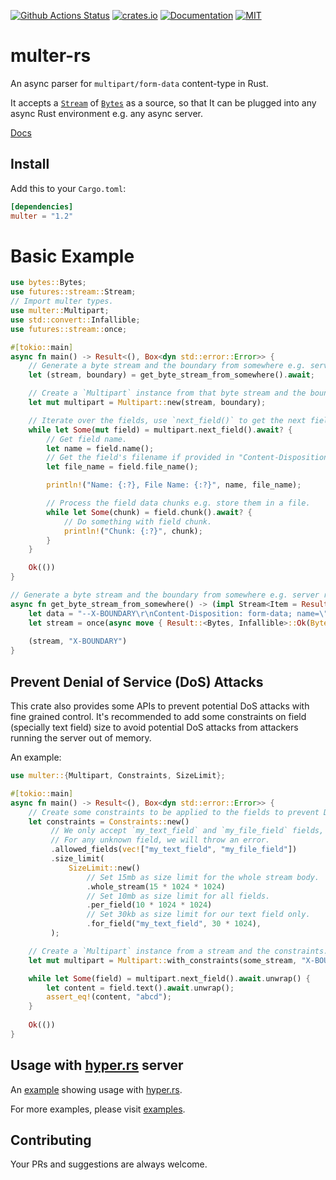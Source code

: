 [![Github Actions Status](https://github.com/rousan/multer-rs/workflows/Test/badge.svg)](https://github.com/rousan/multer-rs/actions)
[![crates.io](https://img.shields.io/crates/v/multer.svg)](https://crates.io/crates/multer)
[![Documentation](https://docs.rs/multer/badge.svg)](https://docs.rs/multer)
[![MIT](https://img.shields.io/crates/l/multer.svg)](./LICENSE)

# multer-rs

An async parser for `multipart/form-data` content-type in Rust.

It accepts a [`Stream`](https://docs.rs/futures/0.3/futures/stream/trait.Stream.html) of [`Bytes`](https://docs.rs/bytes/1/bytes/struct.Bytes.html) as
a source, so that It can be plugged into any async Rust environment e.g. any async server.

[Docs](https://docs.rs/multer)

## Install    

Add this to your `Cargo.toml`:

```toml
[dependencies]
multer = "1.2"
```

# Basic Example

```rust
use bytes::Bytes;
use futures::stream::Stream;
// Import multer types.
use multer::Multipart;
use std::convert::Infallible;
use futures::stream::once;

#[tokio::main]
async fn main() -> Result<(), Box<dyn std::error::Error>> {
    // Generate a byte stream and the boundary from somewhere e.g. server request body.
    let (stream, boundary) = get_byte_stream_from_somewhere().await;

    // Create a `Multipart` instance from that byte stream and the boundary.
    let mut multipart = Multipart::new(stream, boundary);

    // Iterate over the fields, use `next_field()` to get the next field.
    while let Some(mut field) = multipart.next_field().await? {
        // Get field name.
        let name = field.name();
        // Get the field's filename if provided in "Content-Disposition" header.
        let file_name = field.file_name();

        println!("Name: {:?}, File Name: {:?}", name, file_name);

        // Process the field data chunks e.g. store them in a file.
        while let Some(chunk) = field.chunk().await? {
            // Do something with field chunk.
            println!("Chunk: {:?}", chunk);
        }
    }

    Ok(())
}

// Generate a byte stream and the boundary from somewhere e.g. server request body.
async fn get_byte_stream_from_somewhere() -> (impl Stream<Item = Result<Bytes, Infallible>>, &'static str) {
    let data = "--X-BOUNDARY\r\nContent-Disposition: form-data; name=\"my_text_field\"\r\n\r\nabcd\r\n--X-BOUNDARY--\r\n";
    let stream = once(async move { Result::<Bytes, Infallible>::Ok(Bytes::from(data)) });
    
    (stream, "X-BOUNDARY")
}
``` 

## Prevent Denial of Service (DoS) Attacks

This crate also provides some APIs to prevent potential DoS attacks with fine grained control. It's recommended to add some constraints
on field (specially text field) size to avoid potential DoS attacks from attackers running the server out of memory.

An example:

```rust
use multer::{Multipart, Constraints, SizeLimit};

#[tokio::main]
async fn main() -> Result<(), Box<dyn std::error::Error>> {
    // Create some constraints to be applied to the fields to prevent DoS attack.
    let constraints = Constraints::new()
         // We only accept `my_text_field` and `my_file_field` fields,
         // For any unknown field, we will throw an error.
         .allowed_fields(vec!["my_text_field", "my_file_field"])
         .size_limit(
             SizeLimit::new()
                 // Set 15mb as size limit for the whole stream body.
                 .whole_stream(15 * 1024 * 1024)
                 // Set 10mb as size limit for all fields.
                 .per_field(10 * 1024 * 1024)
                 // Set 30kb as size limit for our text field only.
                 .for_field("my_text_field", 30 * 1024),
         );

    // Create a `Multipart` instance from a stream and the constraints.
    let mut multipart = Multipart::with_constraints(some_stream, "X-BOUNDARY", constraints);

    while let Some(field) = multipart.next_field().await.unwrap() {
        let content = field.text().await.unwrap();
        assert_eq!(content, "abcd");
    } 
   
    Ok(())
}
```

## Usage with [hyper.rs](https://hyper.rs/) server

An [example](https://github.com/rousan/multer-rs/blob/master/examples/hyper_server_example.rs) showing usage with [hyper.rs](https://hyper.rs/).

For more examples, please visit [examples](https://github.com/rousan/multer-rs/tree/master/examples).

## Contributing

Your PRs and suggestions are always welcome.
